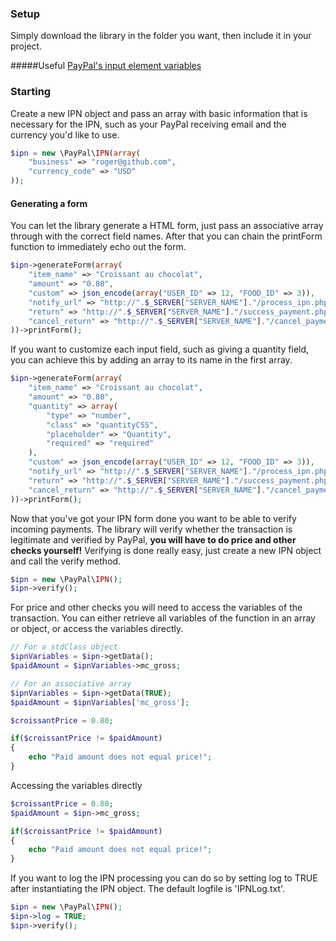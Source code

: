 


### Setup
Simply download the library in the folder you want, then include it in your project.

#####Useful
[PayPal's input element variables](https://developer.paypal.com/webapps/developer/docs/classic/paypal-payments-standard/integration-guide/Appx_websitestandard_htmlvariables/)


### Starting
Create a new IPN object and pass an array with basic information that is necessary for the IPN, such as your PayPal receiving email and the currency you'd like to use.
```php
$ipn = new \PayPal\IPN(array(
    "business" => "roger@github.com",
    "currency_code" => "USD"
));
```

#### Generating a form
You can let the library generate a HTML form, just pass an associative array through with the correct field names. After that you can chain the printForm function to immediately echo out the form.
```php
$ipn->generateForm(array(
    "item_name" => "Croissant au chocolat",
    "amount" => "0.80",
    "custom" => json_encode(array("USER_ID" => 12, "FOOD_ID" => 3)),
    "notify_url" => "http://".$_SERVER["SERVER_NAME"]."/process_ipn.php",
    "return" => "http://".$_SERVER["SERVER_NAME"]."/success_payment.php",
    "cancel_return" => "http://".$_SERVER["SERVER_NAME"]."/cancel_payment.php",
))->printForm();
```


If you want to customize each input field, such as giving a quantity field, you can achieve this by adding an array to its name in the first array.
```php
$ipn->generateForm(array(
    "item_name" => "Croissant au chocolat",
    "amount" => "0.80",
    "quantity" => array(
        "type" => "number",
        "class" => "quantityCSS",
        "placeholder" => "Quantity",
        "required" => "required"
    ),
    "custom" => json_encode(array("USER_ID" => 12, "FOOD_ID" => 3)),
    "notify_url" => "http://".$_SERVER["SERVER_NAME"]."/process_ipn.php",
    "return" => "http://".$_SERVER["SERVER_NAME"]."/success_payment.php",
    "cancel_return" => "http://".$_SERVER["SERVER_NAME"]."/cancel_payment.php",
))->printForm();
```

Now that you've got your IPN form done you want to be able to verify incoming payments. The library will verify whether the transaction is legitimate and verified by PayPal, **you will have to do price and other checks yourself!**
Verifying is done really easy, just create a new IPN object and call the verify method.
```php
$ipn = new \PayPal\IPN();
$ipn->verify();
```


For price and other checks you will need to access the variables of the transaction. You can either retrieve all variables of the function in an array or object, or access the variables directly.
```php
// For a stdClass object
$ipnVariables = $ipn->getData();
$paidAmount = $ipnVariables->mc_gross;

// For an associative array
$ipnVariables = $ipn->getData(TRUE);
$paidAmount = $ipnVariables['mc_gross'];

$croissantPrice = 0.80;

if($croissantPrice != $paidAmount)
{
    echo "Paid amount does not equal price!";
}

```

Accessing the variables directly
```php
$croissantPrice = 0.80;
$paidAmount = $ipn->mc_gross;

if($croissantPrice != $paidAmount)
{
    echo "Paid amount does not equal price!";
}
```

If you want to log the IPN processing you can do so by setting log to TRUE after instantiating the IPN object. The default logfile is 'IPNLog.txt'.
```php
$ipn = new \PayPal\IPN();
$ipn->log = TRUE;
$ipn->verify();

```

